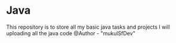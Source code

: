 # Java
This repository is to store all my basic java tasks and projects 
I will uploading all the java code
@Author - "mukulSfDev"